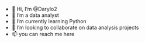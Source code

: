 - 👋 Hi, I’m @Darylo2
- 👀 I’m a data analyst
- 🌱 I’m currently learning Python
- 💞️ I’m looking to collaborate on data analysis projects
- 📫 you can reach me here

<!---
Darylo2/Darylo2 is a ✨ special ✨ repository because its `README.md` (this file) appears on your GitHub profile.
You can click the Preview link to take a look at your changes.
--->
